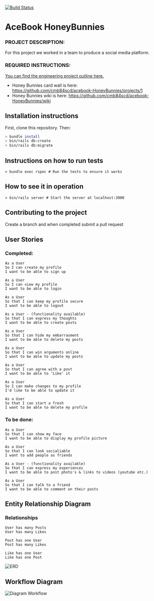 [![Build Status](https://travis-ci.org/cmb84scd/acebook-HoneyBunnies.svg?branch=master)](https://travis-ci.org/cmb84scd/acebook-HoneyBunnies)

# AceBook HoneyBunnies

### PROJECT DESCRIPTION:

For this project we worked in a team to produce a social media platform.

### REQUIRED INSTRUCTIONS:

[You can find the engineering project outline here.](https://github.com/makersacademy/course/tree/master/engineering_projects/rails)

- Honey Bunnies card wall is here: <https://github.com/cmb84scd/acebook-HoneyBunnies/projects/1>
- Honey Bunnies wiki is here: <https://github.com/cmb84scd/acebook-HoneyBunnies/wiki>

## Installation instructions

First, clone this repository. Then:

```bash
> bundle install
> bin/rails db:create
> bin/rails db:migrate
```

## Instructions on how to run tests

```
> bundle exec rspec # Run the tests to ensure it works
```

## How to see it in operation

```
> bin/rails server # Start the server at localhost:3000
```
## Contributing to the project

Create a branch and when completed submit a pull request

## User Stories

### Completed:
```
As a User
So I can create my profile
I want to be able to sign up
```
```
As a User
So I can view my profile
I want to be able to login
```
```
As a User
So that I can keep my profile secure
I want to be able to logout
```
```
As a User - (functionality available)
So that I can express my thoughts
I want to be able to create posts
```
```
As a User
So that I can hide my embarrasment
I want to be able to delete my posts
```
```
As a User
So that I can win arguments online
I want to be able to update my posts
```
```
As a User
So that I can agree with a post
I want to be able to 'Like' it
```
```
As a User
So I can make changes to my profile
I'd like to be able to update it
```
```
As a User
So that I can start a fresh
I want to be able to delete my profile
```

### To be done:

```
As a User
So that I can show my face
I want to be able to display my profile picture
```
```
As a User
So that I can look socialiable
I want to add people as friends
```
```
As a User - (functionality available)
So that I can express my experiences
I want to be able to post photo's & links to videos (youtube etc.)
```
```
As a User
So that I can talk to a friend
I want to be able to comment on their posts
```


## Entity Relationship Diagram
### Relationships
```
User has many Posts
User has many Likes
```
```
Post has one User
Post has many Likes
```
```
Like has one User
Like has one Post
```

![ERD](https://i.ibb.co/qr3GJGh/Screenshot-2020-06-02-at-13-52-13.png)


## Workflow Diagram

![Diagram Workflow](https://github.com/cmb84scd/acebook-HoneyBunnies/blob/master/images/Untitled%20Diagram-2.png)
